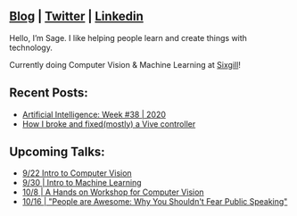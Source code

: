 ## [Blog](https://medium.com/@sagecodes) | [Twitter](https://twitter.com/sagecodes) | [Linkedin](https://www.linkedin.com/in/sageelliott/)

Hello, I’m Sage. I like helping people learn and create things with technology.

Currently doing Computer Vision & Machine Learning at [Sixgill](https://www.sixgill.com/)!


## Recent Posts:
- [Artificial Intelligence: Week #38 | 2020](https://medium.com/sixgill/artificial-intelligence-week-38-2020-de2ad265ef12)
- [How I broke and fixed(mostly) a Vive controller](https://medium.com/@sagecodes/how-i-broke-and-fixed-mostly-a-vive-controller-46ec172019da)

## Upcoming Talks:

- [9/22 Intro to Computer Vision](https://www.eventbrite.com/e/introduction-to-computer-vision-live-online-tickets-120050733977)
- [9/30 | Intro to Machine Learning](https://www.eventbrite.com/e/introduction-to-computer-vision-live-online-tickets-120050733977https://www.eventbrite.com/e/introduction-to-machine-learning-tickets-120058001715)
- [10/8 | A Hands on Workshop for Computer Vision](https://learn.xnextcon.com/event/eventdetails/W200100810)
- [10/16 | "People are Awesome: Why You Shouldn't Fear Public Speaking"](https://lu.ma/sage-elliott-1016)

